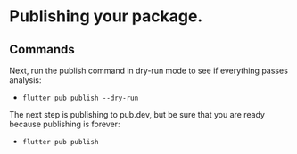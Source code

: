 # Publishing your package.

## Commands

Next, run the publish command in dry-run mode to see if everything passes 
analysis:
- `flutter pub publish --dry-run`

The next step is publishing to pub.dev, but be sure that you are ready because 
publishing is forever:
- `flutter pub publish`